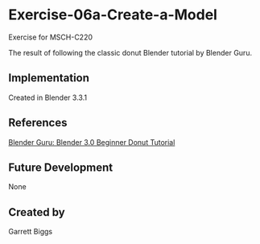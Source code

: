 # Exercise-06a-Create-a-Model

Exercise for MSCH-C220

The result of following the classic donut Blender tutorial by Blender Guru.

## Implementation

Created in Blender 3.3.1

## References

[Blender Guru: Blender 3.0 Beginner Donut Tutorial](https://www.youtube.com/watch?v=nIoXOplUvAw&list=PLjEaoINr3zgFX8ZsChQVQsuDSjEqdWMAD)

## Future Development

None

## Created by 
Garrett Biggs
```

